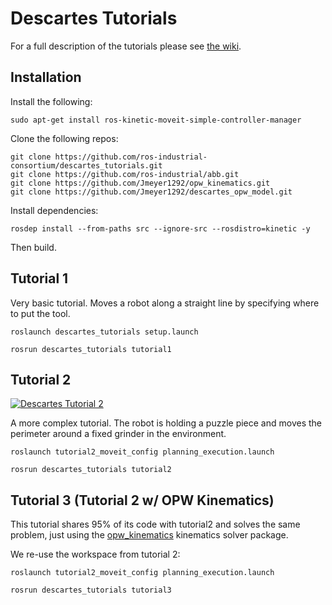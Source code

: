 # Descartes Tutorials

For a full description of the tutorials please see [the wiki](http://wiki.ros.org/descartes/Tutorials).

## Installation

Install the following:

```
sudo apt-get install ros-kinetic-moveit-simple-controller-manager
```

Clone the following repos:

```
git clone https://github.com/ros-industrial-consortium/descartes_tutorials.git
git clone https://github.com/ros-industrial/abb.git
git clone https://github.com/Jmeyer1292/opw_kinematics.git
git clone https://github.com/Jmeyer1292/descartes_opw_model.git
```

Install dependencies:

```
rosdep install --from-paths src --ignore-src --rosdistro=kinetic -y
```

Then build.

## Tutorial 1
Very basic tutorial. Moves a robot along a straight line by specifying where to
put the tool.
```
roslaunch descartes_tutorials setup.launch
```
```
rosrun descartes_tutorials tutorial1
```

## Tutorial 2

[![Descartes Tutorial 2](https://img.youtube.com/vi/9SsYagiFPAw/0.jpg)](https://www.youtube.com/watch?v=9SsYagiFPAw) 

A more complex tutorial. The robot is holding a puzzle piece and moves the perimeter around a fixed grinder in the environment.
```
roslaunch tutorial2_moveit_config planning_execution.launch
```

```
rosrun descartes_tutorials tutorial2
```

## Tutorial 3 (Tutorial 2 w/ OPW Kinematics)
This tutorial shares 95% of its code with tutorial2 and solves the same problem, just using the
[opw_kinematics](https://github.com/Jmeyer1292/opw_kinematics) kinematics solver package.

We re-use the workspace from tutorial 2:
```
roslaunch tutorial2_moveit_config planning_execution.launch
```

```
rosrun descartes_tutorials tutorial3
```
